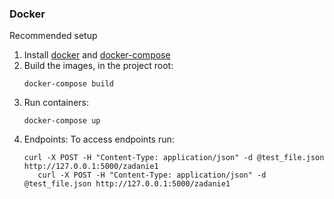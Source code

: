 ### Docker
Recommended setup

1. Install [docker](https://docs.docker.com/get-docker/)
and [docker-compose](https://docs.docker.com/compose/install/)
2. Build the images, in the project root:
    ```shell script
    docker-compose build
    ```
3. Run containers:
    ```shell script
    docker-compose up
    ```
4. Endpoints: 
    To access endpoints run:
    ```shell script
    curl -X POST -H "Content-Type: application/json" -d @test_file.json http://127.0.0.1:5000/zadanie1
       curl -X POST -H "Content-Type: application/json" -d @test_file.json http://127.0.0.1:5000/zadanie1
    ```

